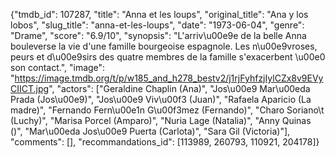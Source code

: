{"tmdb_id": 107287, "title": "Anna et les loups", "original_title": "Ana y los lobos", "slug_title": "anna-et-les-loups", "date": "1973-06-04", "genre": "Drame", "score": "6.9/10", "synopsis": "L'arriv\u00e9e de la belle Anna bouleverse la vie d'une famille bourgeoise espagnole. Les n\u00e9vroses, peurs et d\u00e9sirs des quatre membres de la famille s'exacerbent \u00e0 son contact.", "image": "https://image.tmdb.org/t/p/w185_and_h278_bestv2/j1rjFyhfzjIylCZx8v9EVyCIICT.jpg", "actors": ["Geraldine Chaplin (Ana)", "Jos\u00e9 Mar\u00eda Prada (Jos\u00e9)", "Jos\u00e9 Viv\u00f3 (Juan)", "Rafaela Aparicio (La madre)", "Fernando Fern\u00e1n G\u00f3mez (Fernando)", "Charo Soriano\t (Luchy)", "Marisa Porcel (Amparo)", "Nuria Lage (Natalia)", "Anny Quinas ()", "Mar\u00eda Jos\u00e9 Puerta (Carlota)", "Sara Gil (Victoria)"], "comments": [], "recommandations_id": [113989, 260793, 110921, 204178]}